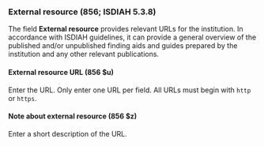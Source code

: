 ### External resource (856; ISDIAH 5.3.8)

The field **External resource** provides relevant URLs for the institution. In accordance with ISDIAH guidelines, it can provide a general overview of the published and/or unpublished finding aids and guides prepared by the
institution and any other relevant publications.

#### External resource URL (856 $u)

Enter the URL. Only enter one URL per field. All URLs must begin with `http` or `https`.

#### Note about external resource (856 $z)

Enter a short description of the URL.
